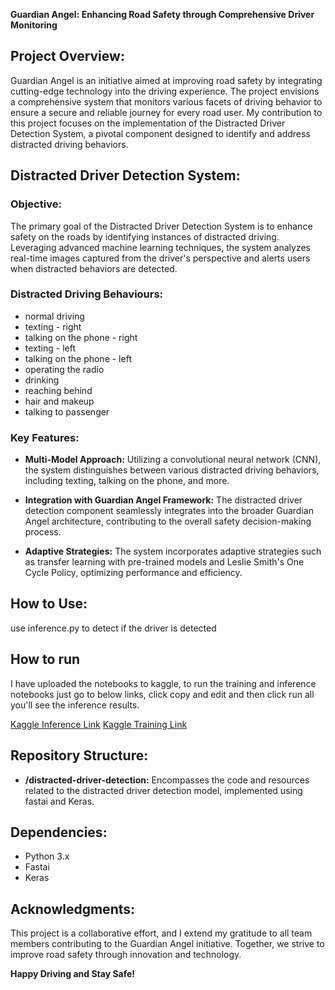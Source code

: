 **Guardian Angel: Enhancing Road Safety through Comprehensive Driver Monitoring**

## Project Overview:
Guardian Angel is an initiative aimed at improving road safety by integrating cutting-edge technology into the driving experience. The project envisions a comprehensive system that monitors various facets of driving behavior to ensure a secure and reliable journey for every road user. My contribution to this project focuses on the implementation of the Distracted Driver Detection System, a pivotal component designed to identify and address distracted driving behaviors.

## Distracted Driver Detection System:
### Objective:
The primary goal of the Distracted Driver Detection System is to enhance safety on the roads by identifying instances of distracted driving. Leveraging advanced machine learning techniques, the system analyzes real-time images captured from the driver's perspective and alerts users when distracted behaviors are detected.

### Distracted Driving Behaviours:

- normal driving
- texting - right
- talking on the phone - right
- texting - left
- talking on the phone - left
- operating the radio
- drinking
- reaching behind
- hair and makeup
- talking to passenger

### Key Features:
- **Multi-Model Approach:** Utilizing a convolutional neural network (CNN), the system distinguishes between various distracted driving behaviors, including texting, talking on the phone, and more.
  
- **Integration with Guardian Angel Framework:** The distracted driver detection component seamlessly integrates into the broader Guardian Angel architecture, contributing to the overall safety decision-making process.

- **Adaptive Strategies:** The system incorporates adaptive strategies such as transfer learning with pre-trained models and Leslie Smith's One Cycle Policy, optimizing performance and efficiency.

## How to Use:

use inference.py to detect if the driver is detected

## How to run

I have uploaded the notebooks to kaggle, to run the training and inference notebooks just go to below links, click copy and edit and then click run all you'll see the inference results.

[Kaggle Inference Link](https://www.kaggle.com/code/vineethkanaparthi/ddd-inference/notebook)
[Kaggle Training Link](https://www.kaggle.com/code/vineethkanaparthi/ddd-fastaiv3)

## Repository Structure:

- **/distracted-driver-detection:** Encompasses the code and resources related to the distracted driver detection model, implemented using fastai and Keras.

## Dependencies:
- Python 3.x
- Fastai
- Keras

## Acknowledgments:
This project is a collaborative effort, and I extend my gratitude to all team members contributing to the Guardian Angel initiative. Together, we strive to improve road safety through innovation and technology.


**Happy Driving and Stay Safe!**